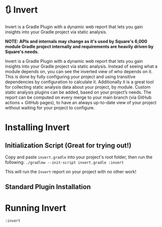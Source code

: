 # 🔃 Invert
Invert is a Gradle Plugin with a dynamic web report that lets you gain insights into your Gradle project via static analysis.

**NOTE: APIs and internals may change as it's used by Square's 6,000 module Gradle project internally and requirements are heavily driven by Square's needs.**

Invert is a Gradle Plugin with a dynamic web report that lets you gain insights into your Gradle project via static analysis.  Instead of seeing what a module depends on, you can see the inverted view of who depends on it.  This is done by fully configuring your project and using transitive dependencies by configuration to calculate it.  Additionally it is a great tool for collecting static analysis data about your project, by module.  Custom static analysis plugins can be added, based on your project’s needs.  The report can be computed on every merge to your main branch (via GitHub actions + GitHub pages), to have an always up-to-date view of your project without waiting for your project to configure.

# Installing Invert

## Initialization Script (Great for trying out!)
Copy and paste `invert.gradle` into your project's root folder, then run the following:
`./gradlew --init-script invert.gradle :invert`

This will run the `Invert` report on your project with no other work!

## Standard Plugin Installation


# Running Invert
`:invert`